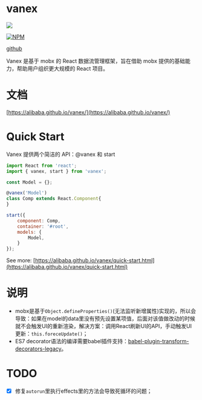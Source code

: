 # vanex
[![](https://img.shields.io/npm/dm/vanex.svg)](https://www.npmjs.com/package/vanex)

[![NPM](https://nodei.co/npm/vanex.png)](https://npmjs.org/package/vanex)  

[github](https://github.com/alibaba/vanex)

Vanex 是基于 mobx 的 React 数据流管理框架，旨在借助 mobx 提供的基础能力，帮助用户组织更大规模的 React 项目。

# 文档

[https://alibaba.github.io/vanex/](https://alibaba.github.io/vanex/)

# Quick Start

Vanex 提供两个简洁的 API：@vanex 和 start

```js
import React from 'react';
import { vanex, start } from 'vanex';

const Model = {};

@vanex('Model')
class Comp extends React.Component{
}

start({
    component: Comp,
    container: '#root',
    models: {
        Model,
    }
});
```

See more: [https://alibaba.github.io/vanex/quick-start.html](https://alibaba.github.io/vanex/quick-start.html)

# 说明

- mobx是基于`Object.defineProperties()`(无法监听新增属性)实现的，所以会导致：如果在model的data里没有预先设置某项值，后面对该值做改动的时候就不会触发UI的重新渲染，解决方案：调用React刷新UI的API，手动触发UI更新：`this.foreceUpdate()`；
- ES7 decorator语法的编译需要babel插件支持：[babel-plugin-transform-decorators-legacy](https://www.npmjs.com/package/babel-plugin-transform-decorators-legacy)。

# TODO

- [x] 修复`autorun`里执行effects里的方法会导致死循环的问题；